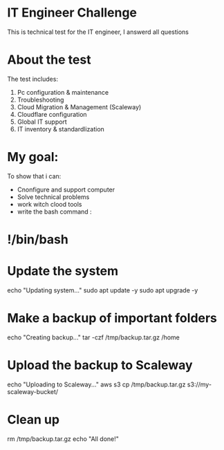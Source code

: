 # IT Engineer Challenge
This is technical test for the IT engineer, I answerd all questions
# About the test
The test includes:
1. Pc configuration & maintenance
2. Troubleshooting
3. Cloud Migration & Management (Scaleway)
4. Cloudflare configuration
5. Global IT support
6. IT inventory & standardlization
# My goal:
To show that i can:
- Cnonfigure and support computer
- Solve technical problems
- work witch clood tools
- write the bash command :
# !/bin/bash
# Update the system
echo "Updating system..."
sudo apt update -y
sudo apt upgrade -y
# Make a backup of important folders
echo "Creating backup..."
tar -czf /tmp/backup.tar.gz /home
# Upload the backup to Scaleway 
echo "Uploading to Scaleway..."
aws s3 cp /tmp/backup.tar.gz s3://my-scaleway-bucket/
# Clean up
rm /tmp/backup.tar.gz
echo "All done!"
